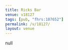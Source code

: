 ```yaml
---
title: Ricks Bar
venue: v18127
tags: [pub, "fhrs:107652"]
permalink: /v/18127/
layout: venue
---
```

null